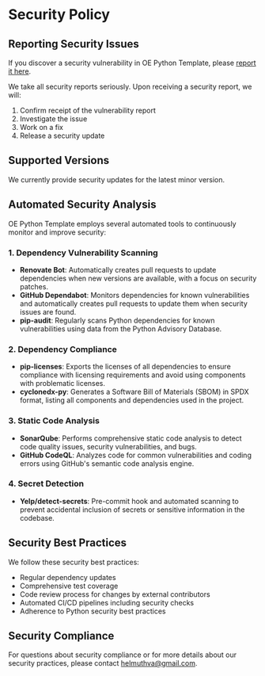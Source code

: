 # Security Policy

## Reporting Security Issues

If you discover a security vulnerability in OE Python Template, please [report it here](https://github.com/helmut-hoffer-von-ankershoffen/oe-python-template/security/advisories/new).

We take all security reports seriously. Upon receiving a security report, we will:
1. Confirm receipt of the vulnerability report
2. Investigate the issue
3. Work on a fix
4. Release a security update

## Supported Versions

We currently provide security updates for the latest minor version.

## Automated Security Analysis

OE Python Template employs several automated tools to continuously monitor and improve security:

### 1. Dependency Vulnerability Scanning

- **Renovate Bot**: Automatically creates pull requests to update dependencies when new versions are available, with a focus on security patches.
- **GitHub Dependabot**: Monitors dependencies for known vulnerabilities and automatically creates pull requests to update them when security issues are found.
- **pip-audit**: Regularly scans Python dependencies for known vulnerabilities using data from the Python Advisory Database.

### 2. Dependency Compliance

- **pip-licenses**: Exports the licenses of all dependencies to ensure compliance with licensing requirements and avoid using components with problematic licenses.
- **cyclonedx-py**: Generates a Software Bill of Materials (SBOM) in SPDX format, listing all components and dependencies used in the project.

### 3. Static Code Analysis

- **SonarQube**: Performs comprehensive static code analysis to detect code quality issues, security vulnerabilities, and bugs.
- **GitHub CodeQL**: Analyzes code for common vulnerabilities and coding errors using GitHub's semantic code analysis engine.

### 4. Secret Detection

- **Yelp/detect-secrets**: Pre-commit hook and automated scanning to prevent accidental inclusion of secrets or sensitive information in the codebase.

## Security Best Practices

We follow these security best practices:
- Regular dependency updates
- Comprehensive test coverage
- Code review process for changes by external contributors
- Automated CI/CD pipelines including security checks
- Adherence to Python security best practices

## Security Compliance

For questions about security compliance or for more details about our security practices, please contact helmuthva@gmail.com.
